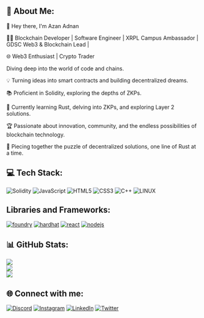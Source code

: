 ## 💫 About Me:

👋 Hey there, I'm Azan Adnan <br>

👨‍💻 Blockchain Developer | Software Engineer | XRPL Campus Ambassador | GDSC Web3 & Blockchain Lead | <br>

🌐 Web3 Enthusiast | Crypto Trader <br>

 Diving deep into the world of code and chains. <br>

💡 Turning ideas into smart contracts and building decentralized dreams.<br>

📚 Proficient in Solidity, exploring the depths of ZKPs.<br>

🌱 Currently learning Rust, delving into ZKPs, and exploring Layer 2 solutions. <br>

🏆 Passionate about innovation, community, and the endless possibilities of blockchain technology. <br>

🧩 Piecing together the puzzle of decentralized solutions, one line of Rust at a time. <br>

## 💻 Tech Stack:
![Solidity](https://img.shields.io/badge/Solidity-%23363636.svg?style=for-the-badge&logo=solidity&logoColor=white) ![JavaScript](https://img.shields.io/badge/javascript-%23323330.svg?style=for-the-badge&logo=javascript&logoColor=%23F7DF1E) ![HTML5](https://img.shields.io/badge/html5-%23E34F26.svg?style=for-the-badge&logo=html5&logoColor=white) ![CSS3](https://img.shields.io/badge/css3-%231572B6.svg?style=for-the-badge&logo=css3&logoColor=white) ![C++](https://img.shields.io/badge/c++-%2300599C.svg?style=for-the-badge&logo=c%2B%2B&logoColor=white) ![LINUX](https://img.shields.io/badge/Linux-FCC624?style=for-the-badge&logo=linux&logoColor=black) 


## Libraries and Frameworks:
<p>
    <a href="https://book.getfoundry.sh/" target="_blank"><img src="https://img.shields.io/badge/Foundry-e6e6e6?style=for-the-badge&logo=foundry" alt="foundry"/></a>
    <a href="https://hardhat.org/" target="_blank"><img src="https://img.shields.io/badge/Hardhat-FFF100?style=for-the-badge&logo=hardhat" alt="hardhat"/></a>
    <a href="https://reactjs.org/" target="_blank"><img src="https://img.shields.io/badge/React-20232A?style=for-the-badge&logo=react&logoColor=61DAFB" alt="react"/></a>
   <!-- <a href="https://nextjs.org/" target="_blank"><img src="https://img.shields.io/badge/next.js-000000?style=for-the-badge&logo=nextdotjs&logoColor=white" alt="nextjs"/></a>--> 
    <a href="https://nodejs.org/" target="_blank"><img src="https://img.shields.io/badge/Node.js-339933?style=for-the-badge&logo=nodedotjs&logoColor=white" alt="nodejs"/></a>
</p>

## 📊 GitHub Stats:
![](https://github-readme-stats.vercel.app/api?username=AzanAdnan23&theme=tokyonight&hide_border=false&include_all_commits=false&count_private=false)<br/>
![](https://github-readme-streak-stats.herokuapp.com/?user=AzanAdnan23&theme=tokyonight&hide_border=false)<br/>
![](https://github-readme-stats.vercel.app/api/top-langs/?username=AzanAdnan23&theme=tokyonight&hide_border=false&include_all_commits=false&count_private=false&layout=compact)

## 🌐 Connect with me:
[![Discord](https://img.shields.io/badge/Discord-%237289DA.svg?logo=discord&logoColor=white)](https://discord.gg/0xazan) [![Instagram](https://img.shields.io/badge/Instagram-%23E4405F.svg?logo=Instagram&logoColor=white)](https://instagram.com/azan.adnan_) [![LinkedIn](https://img.shields.io/badge/LinkedIn-%230077B5.svg?logo=linkedin&logoColor=white)](https://linkedin.com/in/azanadnan) [![Twitter](https://img.shields.io/badge/Twitter-%231DA1F2.svg?logo=Twitter&logoColor=white)](https://twitter.com/0xAzan) 


<!-- Proudly created with GPRM ( https://gprm.itsvg.in ) -->

